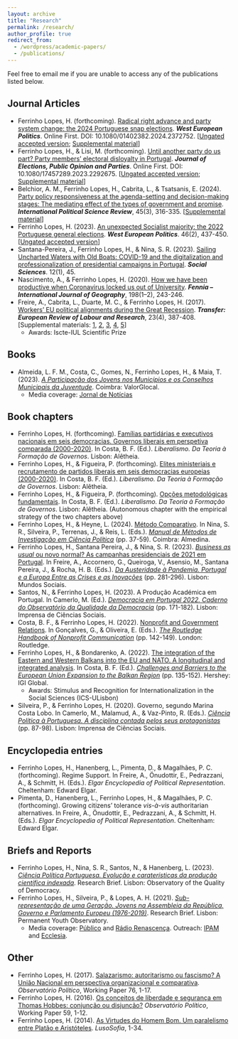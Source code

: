 ```yaml
---
layout: archive
title: "Research"
permalink: /research/
author_profile: true
redirect_from: 
  - /wordpress/academic-papers/
  - /publications/
---
```


Feel free to email me if you are unable to access any of the publications listed below.

  
## Journal Articles

* Ferrinho Lopes, H. (forthcoming). [Radical right advance and party system change: the 2024 Portuguese snap elections](https://doi.org/10.1080/01402382.2024.2372752). <b><i>West European Politics</i></b>. Online First. DOI: 10.1080/01402382.2024.2372752. [[Ungated accepted version](https://www.dropbox.com/scl/fi/f6yzsrye7syhzpsw5wk4o/HFerrinhoLopes_WEP2024_acceptedversion.pdf?rlkey=demllcixblnhsunu0cfazc724&dl=0); [Supplemental material](https://www.tandfonline.com/action/downloadSupplement?doi=10.1080%2F01402382.2024.2372752&file=fwep_a_2372752_sm4066.pdf)]
* Ferrinho Lopes, H., & Lisi, M. (forthcoming). [Until another party do us part? Party members’ electoral disloyalty in Portugal](https://doi.org/10.1080/17457289.2023.2292675). <b><i>Journal of Elections, Public Opinion and Parties</i></b>. Online First. DOI: 10.1080/17457289.2023.2292675. [[Ungated accepted version](https://www.researchgate.net/publication/376751372_Until_another_party_do_us_part_Party_members'_electoral_disloyalty_in_Portugal); [Supplemental material](https://ndownloader.figstatic.com/files/43809966)]
* Belchior, A. M., Ferrinho Lopes, H., Cabrita, L., & Tsatsanis, E. (2024). [Party policy responsiveness at the agenda-setting and decision-making stages: The mediating effect of the types of government and promise](https://journals.sagepub.com/doi/pdf/10.1177/01925121231155140). <b><i>International Political Science Review</i></b>, 45(3), 316-335. [[Supplemental material](https://journals.sagepub.com/doi/suppl/10.1177/01925121231155140/suppl_file/sj-docx-1-ips-10.1177_01925121231155140.docx)]
* Ferrinho Lopes, H. (2023). [An unexpected Socialist majority: the 2022 Portuguese general elections](https://www.tandfonline.com/doi/pdf/10.1080/01402382.2022.2070983?casa_token=LcYisGvvnAgAAAAA:crAT_E-1iAN4OAOFmhm-S3WVaQplB5ayAlIESzTYBNLhh7yegYlg9JL5K7w0uOAvdUJYpASwsS0Lwg). <b><i>West European Politics</i></b>. 46(2), 437-450. [[Ungated accepted version](https://www.researchgate.net/publication/360997445_An_unexpected_Socialist_majority_the_2022_Portuguese_general_elections)]
* Santana-Pereira, J., Ferrinho Lopes, H., & Nina, S. R. (2023). [Sailing Uncharted Waters with Old Boats: COVID-19 and the digitalization and professionalization of presidential campaigns in Portugal](https://www.mdpi.com/2076-0760/12/1/45). <b><i>Social Sciences</i></b>. 12(1), 45.
* Nascimento, A., & Ferrinho Lopes, H. (2020). [How we have been productive when Coronavirus locked us out of University](https://repositorio.ul.pt/bitstream/10451/45557/1/ICS_ANascimento_How.pdf). <b><i>Fennia – International Journal of Geography</i></b>, 198(1–2), 243-246.
* Freire, A., Cabrita, L., Duarte, M. C., & Ferrinho Lopes, H. (2017). [Workers’ EU political alignments during the Great Recession](https://journals.sagepub.com/doi/10.1177/1024258917696239). <b><i>Transfer: European Review of Labour and Research</i></b>, 23(4), 387-408. [Supplemental materials: [1](https://journals.sagepub.com/doi/suppl/10.1177/1024258917696239/suppl_file/trs696239_Supplemental_material_appendix_1.pdf), [2](https://journals.sagepub.com/doi/suppl/10.1177/1024258917696239/suppl_file/trs696239_Supplemental_material_appendix_2.pdf), [3](https://journals.sagepub.com/doi/suppl/10.1177/1024258917696239/suppl_file/trs696239_Supplemental_material_appendix_3.pdf), [4](https://journals.sagepub.com/doi/suppl/10.1177/1024258917696239/suppl_file/trs696239_Supplemental_material_appendix_4.pdf), [5](https://journals.sagepub.com/doi/suppl/10.1177/1024258917696239/suppl_file/trs696239_Supplemental_material_appendix_5.pdf)] 
  * Awards: Iscte-IUL Scientific Prize 


## Books

* Almeida, L. F. M., Costa, C., Gomes, N., Ferrinho Lopes, H., & Maia, T. (2023). <i>[A Participação dos Jovens nos Municípios e os Conselhos Municipais da Juventude](https://www.aevst.com/wp-content/uploads/2023/10/Livro-Conselhos-Municipais-de-Juventude-1.pdf)</i>. Coimbra: ValorGlocal.
  * Media coverage: [Jornal de Notícias](https://www.jn.pt/2122761049/metade-dos-municipios-nao-tem-conselho-municipal-da-juventude/)

## Book chapters

* Ferrinho Lopes, H. (forthcoming). [Famílias partidárias e executivos nacionais em seis democracias. Governos liberais em perspetiva comparada (2000-2020)](https://www.dropbox.com/scl/fi/hf44y9qdykj2nb09iu0ro/Cap-tulo-4.-HFL-v4-22-04-2023.pdf?rlkey=755p0lmrze7v393d4y7vzpgqr&dl=0). In Costa, B. F. (Ed.). <i>Liberalismo. Da Teoria à Formação de Governos</i>. Lisbon: Alêtheia.
* Ferrinho Lopes, H., & Figueira, P. (forthcoming). [Elites ministeriais e recrutamento de partidos liberais em seis democracias europeias (2000-2020)](https://www.dropbox.com/scl/fi/z17g0h2ywzdnowywkddy5/Cap-tulo-5.-HFL-PF-vf-22-04-2023.pdf?rlkey=xp6j91u7a8by0paju80bffbb9&dl=0). In Costa, B. F. (Ed.). <i>Liberalismo. Da Teoria à Formação de Governos</i>. Lisbon: Alêtheia.
* Ferrinho Lopes, H., & Figueira, P. (forthcoming). [Opções metodológicas fundamentais](https://www.dropbox.com/scl/fi/3ncmdayno2j9lun5thwcw/Cap-tulo-metodol-gico-v9-22-04-2023.pdf?rlkey=l7y8zgnbhfpgd4k6ndgmn883k&dl=0). In Costa, B. F. (Ed.). <i>Liberalismo. Da Teoria à Formação de Governos</i>. Lisbon: Alêtheia. (Autonomous chapter with the empirical strategy of the two chapters above)
* Ferrinho Lopes, H., & Heyne, L. (2024). [Método Comparativo](https://www.dropbox.com/scl/fi/0xgf0fd9gc2z6n7pjk80v/Cap.-M-todo-Comparativo-em-Ci-ncia-Pol-tica-rev.-HFL-LH-05-04-2023.pdf?rlkey=hwzct3f97scyk4p3orb1qdnaz&dl=0). In Nina, S. R., Silveira, P., Terrenas, J., & Reis, L. (Eds.). <i>[Manual de Métodos de Investigação em Ciência Política](https://www.almedina.net/manual-de-metodos-de-investigacao-em-ciencia-politica-1711385758.html)</i> (pp. 37-59). Coimbra: Almedina.
* Ferrinho Lopes, H., Santana Pereira, J., & Nina, S. R. (2023). [<i>Business as usual</i> ou novo normal? As campanhas presidenciais de 2021 em Portugal](https://www.dropbox.com/scl/fi/4nqlax0pmlvv7ntzaaqvz/2023-Chapter-Mundos-Sociais.pdf?rlkey=4xge3q048ov8ddjs5ruwdnawu&dl=0). In Freire, A., Accornero, G., Queiroga, V., Asensio, M., Santana Pereira, J., & Rocha, H. B. (Eds.). <i>[Da Austeridade à Pandemia. Portugal e a Europa Entre as Crises e as Inovações](https://www.mundossociais.com/livro/da-austeridade-a-pandemia/136)</i> (pp. 281-296). Lisbon: Mundos Sociais.
* Santos, N., & Ferrinho Lopes, H. (2023). A Produção Académica em Portugal. In Camerlo, M. (Ed.). <i>[Democracia em Portugal 2022. Caderno do Observatório da Qualidade da Democracia](https://www.ics.ulisboa.pt/livros/democracia-em-portugal-2022)</i> (pp. 171-182). Lisbon: Imprensa de Ciências Sociais.
* Costa, B. F., & Ferrinho Lopes, H. (2022). [Nonprofit and Government Relations](https://www.taylorfrancis.com/chapters/edit/10.4324/9781003170563-18/nonprofit-government-relations-bruno-ferreira-costa-hugo-ferrinho-lopes?context=ubx&refId=e7773832-d07f-49c1-99e2-9634eed1fd0d). In Gonçalves, G., & Oliveira, E. (Eds.). <i>[The Routledge Handbook of Nonprofit Communication](https://www.routledge.com/The-Routledge-Handbook-of-Nonprofit-Communication/Goncalves-Oliveira/p/book/9780367771775)</i> (pp. 142-149). London: Routledge.
* Ferrinho Lopes, H., & Bondarenko, A. (2022). [The integration of the Eastern and Western Balkans into the EU and NATO. A longitudinal and integrated analysis](https://www.igi-global.com/chapter/the-integration-of-the-eastern-and-western-balkans-into-the-eu-and-nato/295606). In Costa, B. F. (Ed.). <i>[Challenges and Barriers to the European Union Expansion to the Balkan Region](https://www.igi-global.com/book/challenges-barriers-european-union-expansion/275497)</i> (pp. 135-152). Hershey: IGI Global.
  * Awards: Stimulus and Recognition for Internationalization in the Social Sciences (ICS-ULisbon)
* Silveira, P., & Ferrinho Lopes, H. (2020). Governo, segundo Marina Costa Lobo. In Camerlo, M., Malamud, A., & Vaz-Pinto, R. (Eds.). <i>[Ciência Política à Portuguesa. A disciplina contada pelos seus protagonistas](https://repositorio.ul.pt/bitstream/10451/47033/1/ICS_MCamerlo_Ciencia.pdf)</i> (pp. 87-98). Lisbon: Imprensa de Ciências Sociais.


## Encyclopedia entries
- Ferrinho Lopes, H., Hanenberg, L., Pimenta, D., & Magalhães, P. C. (forthcoming). Regime Support. In Freire, A., Önudottir, E., Pedrazzani, A., & Schmitt, H. (Eds.). <i>Elgar Encyclopedia of Political Representation</i>. Cheltenham: Edward Elgar.
- Pimenta, D., Hanenberg, L., Ferrinho Lopes, H., & Magalhães, P. C. (forthcoming). Growing citizens’ tolerance <i>vis-à-vis</i> authoritarian alternatives. In Freire, A., Önudottir, E., Pedrazzani, A., & Schmitt, H. (Eds.). <i>Elgar Encyclopedia of Political Representation</i>. Cheltenham: Edward Elgar.

  
## Briefs and Reports

* Ferrinho Lopes, H., Nina, S. R., Santos, N., & Hanenberg, L. (2023). <i>[Ciência Política Portuguesa. Evolução e caraterísticas da produção científica indexada](https://oqd.ics.ulisboa.pt/webwp/wp-content/uploads/2023/01/2023-Research-Brief-OQD-1.pdf)</i>. Research Brief. Lisbon: Observatory of the Quality of Democracy.
* Ferrinho Lopes, H., Silveira, P., & Lopes, A. H. (2021). <i>[Sub-representação de uma Geração. Jovens na Assembleia da República, Governo e Parlamento Europeu (1976-2019)](https://www.opj.ics.ulisboa.pt/wp-content/uploads/ICS-Policy-Brief-2021.pdf)</i>. Research Brief. Lisbon: Permanent Youth Observatory.
  * Media coverage: [Público](https://www.publico.pt/2022/11/28/politica/noticia/aqui-ninguem-tweetou-debate-jovens-mostraram-querem-participar-2029537) and [Rádio Renascença](https://rr.sapo.pt/especial%5C/politica/2022/01/27/pedro-silveira-os-governos-nao-podem-ser-um-one-man-show/269893/). Outreach: [IPAM](https://www.ipam.pt/blog/participacao-jovem-na-era-digital/) and [Ecclesia](https://agencia.ecclesia.pt/portal/ha-uma-sub-representacao-cronica-das-novas-geracoes-na-politica-rita-saias/).


## Other

* Ferrinho Lopes, H. (2017). [Salazarismo: autoritarismo ou fascismo? A União Nacional em perspectiva organizacional e comparativa](http://www.observatoriopolitico.pt/wp-content/uploads/2017/11/WP_76_HL.pdf). <i>Observatório Político</i>, Working Paper 76, 1-17.
* Ferrinho Lopes, H. (2016). [Os conceitos de liberdade e segurança em Thomas Hobbes: conjunção ou disjunção?](http://www.observatoriopolitico.pt/wp-content/uploads/2016/03/WP_59_HFL.pdf) <i>Observatório Político</i>, Working Paper 59, 1-12.
* Ferrinho Lopes, H. (2014). [As Virtudes do Homem Bom. Um paralelismo entre Platão e Aristóteles](http://www.lusosofia.net/textos/20140517-lopes_hugo_2014_virtudes_homem_bom.pdf). <i>LusoSofia</i>, 1-34.




<!---
# Working Papers
- Moving online? The use of web surveys in political science research (2005-2019). (with [Ana M. Belchior](https://ciencia.iscte-iul.pt/authors/ana-maria-da-conceicao-belchior/cv), Viriato Queiroga and Ana Rezende-Matias)

# Work in Progress
- Perception of poll results and strategic voting. (with [José Santana-Pereira](https://ciencia.iscte-iul.pt/authors/jose-santana-pereira/cv) and [Susana Rogeiro Nina](https://www.ulusofona.pt/docentes/susana-isabel-rogeiro-pereira-nina-6412))
- Political party ethics self-regulation. (with [Luís de Sousa](https://www.ics.ulisboa.pt/pessoa/luis-de-sousa), [Fernando Casal Bertoa](https://whogoverns.eu/biography/) and [Lúcio Hanenberg](https://www.ics.ulisboa.pt/pessoa/lucio-hanenberg))
- Party Youth Wing Organization. (with [Brit Anlar](https://www.britanlar.com/), [Kira R. Kurz](https://kirareneekurz.owlstown.net/) and [Ieva Hofmane](https://www.eui.eu/people?id=ieva-hofmane)).
- Youth Political Representation in Portugal. Evidence from local and national elections. (chapter for Political Youth Representation - A Global Perspective, edited by [Brit Anlar](https://www.britanlar.com/) and [Kira R. Kurz](https://kirareneekurz.owlstown.net/)).
- Young people and corruption perceptions in Spain and Portugal. (with [Gustavo Gouvêa Maciel](https://scholar.google.com/citations?user=po780s0AAAAJ&hl=en))
- Exposure to polls, late deciders, and strategic voting. A tale of three elections in Portugal. (with [José Santana-Pereira](https://ciencia.iscte-iul.pt/authors/jose-santana-pereira/cv) and [Susana Rogeiro Nina](https://www.ulusofona.pt/docentes/susana-isabel-rogeiro-pereira-nina-6412))

--->
